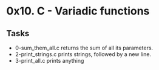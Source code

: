 # 0x10. C - Variadic functions

## Tasks
- 0-sum_them_all.c
returns the sum of all its parameters.
- 2-print_strings.c
prints strings, followed by a new line.
- 3-print_all.c
prints anything